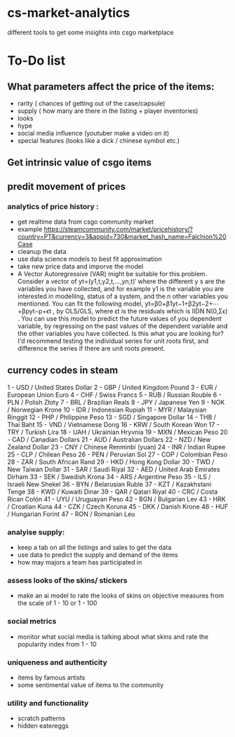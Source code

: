 # cs-market-analytics
different tools to get some insights into csgo marketplace 

# To-Do list

## What parameters affect the price of the items:
- rarity ( chances of getting out of the case/capsule)
- supply ( how many are there in the listing + player inventories)
- looks 
- hype
- social media influence (youtuber make a video on it)
- special features (looks like a dick / chinese symbol etc.)

## Get intrinsic value of csgo items

## predit movement of prices

### analytics of price history :
-   get realtime data from csgo community market 
-   example https://steamcommunity.com/market/pricehistory/?country=PT&currency=3&appid=730&market_hash_name=Falchion%20Case
-   cleanup the data
-   use data science models to best fit approximation
-   take new price data and imporve the model
-   A Vector Autoregressive (VAR) might be suitable for this problem. Consider a vector of yt=(y1,t,y2,t,…,yn,t)′
 where the different y
s are the variables you have collected, and for example y1
 is the variable you are interested in modelling, status of a system, and the n
 other variables you mentioned. You can fit the following model, yt=β0+β1yt−1+β2yt−2+⋯+βpyt−p+ϵt
, by OLS/GLS, where ϵt
 is the residuals which is IIDN N(0,Σϵ)
. You can use this model to predict the future values of you dependent variable, by regressing on the past values of the dependent variable and the other variables you have collected. Is this what you are looking for? I'd recommend testing the individual series for unit roots first, and difference the series if there are unit roots present.

## currency codes in steam
1 - USD / United States Dollar
2 - GBP / United Kingdom Pound
3 - EUR / European Union Euro
4 - CHF / Swiss Francs
5 - RUB / Russian Rouble
6 - PLN / Polish Złoty
7 - BRL / Brazilian Reals
8 - JPY / Japanese Yen
9 - NOK / Norwegian Krone
10 - IDR / Indonesian Rupiah
11 - MYR / Malaysian Ringgit
12 - PHP / Philippine Peso
13 - SGD / Singapore Dollar
14 - THB / Thai Baht
15 - VND / Vietnamese Dong
16 - KRW / South Korean Won
17 - TRY / Turkish Lira
18 - UAH / Ukrainian Hryvnia
19 - MXN / Mexican Peso
20 - CAD / Canadian Dollars
21 - AUD / Australian Dollars
22 - NZD / New Zealand Dollar
23 - CNY / Chinese Renminbi (yuan)
24 - INR / Indian Rupee
25 - CLP / Chilean Peso
26 - PEN / Peruvian Sol
27 - COP / Colombian Peso
28 - ZAR / South African Rand
29 - HKD / Hong Kong Dollar
30 - TWD / New Taiwan Dollar
31 - SAR / Saudi Riyal
32 - AED / United Arab Emirates Dirham
33 - SEK / Swedish Krona
34 - ARS / Argentine Peso
35 - ILS / Israeli New Shekel
36 - BYN / Belarusian Ruble
37 - KZT / Kazakhstani Tenge
38 - KWD / Kuwaiti Dinar
39 - QAR / Qatari Riyal
40 - CRC / Costa Rican Colón
41 - UYU / Uruguayan Peso
42 - BGN / Bulgarian Lev
43 - HRK / Croatian Kuna
44 - CZK / Czech Koruna
45 - DKK / Danish Krone
46 - HUF / Hungarian Forint
47 - RON / Romanian Leu

### analyise supply:
-   keep a tab on all the listings and sales to get the data
-   use data to predict the supply and demand of the items
-   how may majors a team has participated in

### assess looks of the skins/ stickers
- make an ai model to rate the looks of skins on objective measures from the scale of 1 - 10 or 1 - 100

### social metrics 
- monitor what social media is talking about what skins and rate the popularity index from 1 - 10

### uniqueness and authenticity
- items by famous artists
- some sentimental value of items to the community

### utility and functionality
- scratch patterns
- hidden eatereggs

